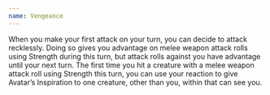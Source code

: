 ```yaml
---
name: Vengeance
---
```

When you make your first attack on your turn, you can decide to attack recklessly. Doing so gives you
advantage on melee weapon attack rolls using Strength during this turn, but attack rolls against you have
advantage until your next turn. The first time you hit a creature with a melee weapon attack roll using
Strength this turn, you can use your reaction to give Avatar’s Inspiration to one creature, other than you,
within <me-distance length="30" /> that can see you.
